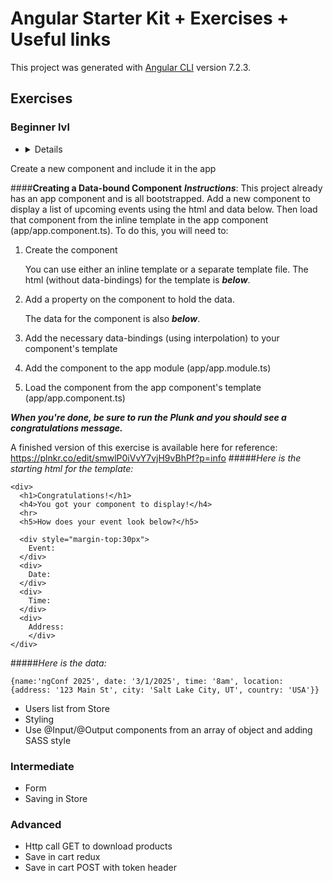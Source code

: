 # Angular Starter Kit + Exercises + Useful links

This project was generated with [Angular CLI](https://github.com/angular/angular-cli) version 7.2.3.

## Exercises 
### Beginner lvl
  - <details>
  
  <summary>Create a new component and include it in the app</summary>
  
   ####**Creating a Data-bound Component**
  **_Instructions_**: This project already has an app component and is all bootstrapped. Add a new 
  component to display a list of upcoming events using the html and data below. Then load that 
  component from the inline template in the app component (app/app.component.ts). To do this, 
  you will need to:

  1. Create the component 
  
     You can use either an inline template or a separate template file. The html (without 
     data-bindings) for the template is **_below_**.
     
  1. Add a property on the component to hold the data. 
  
     The data for the component is also **_below_**.
  
  1. Add the necessary data-bindings (using interpolation) to your component's template
  
  1. Add the component to the app module (app/app.module.ts)
  
  1. Load the component from the app component's template (app/app.component.ts)

  **_When you're done, be sure to run the Plunk and you should see a congratulations message._**
  
  A finished version of this exercise is available here for reference: https://plnkr.co/edit/smwlP0iVvY7vjH9vBhPf?p=info
  #####_Here is the starting html for the template:_
  ```
  <div>
    <h1>Congratulations!</h1>
    <h4>You got your component to display!</h4>
    <hr>
    <h5>How does your event look below?</h5>
    
    <div style="margin-top:30px">
      Event:
    </div>
    <div>
      Date:
    </div>
    <div>
      Time:
    </div>
    <div>
      Address:
      </div>
  </div>
  ```
  
  #####_Here is the data:_
  ```
  {name:'ngConf 2025', date: '3/1/2025', time: '8am', location: {address: '123 Main St', city: 'Salt Lake City, UT', country: 'USA'}}
  ```
</details>


 - Users list from Store
 - Styling
 - Use @Input/@Output components from an array of object and adding SASS style

### Intermediate
 - Form
 - Saving in Store


### Advanced

 - Http call GET to download products
 - Save in cart redux
 - Save in cart POST with token header
